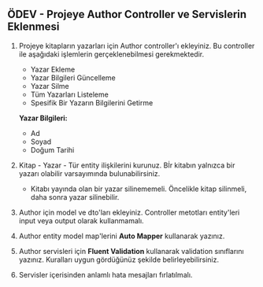 ## ÖDEV - Projeye Author Controller ve Servislerin Eklenmesi
1. Projeye kitapların yazarları için Author controller'ı ekleyiniz. Bu controller ile aşağıdaki işlemlerin gerçeklenebilmesi gerekmektedir. 
    - Yazar Ekleme 
    - Yazar Bilgileri Güncelleme
    - Yazar Silme
    - Tüm Yazarları Listeleme
    - Spesifik Bir Yazarın Bilgilerini Getirme

    **Yazar Bilgileri:**
    - Ad 
    - Soyad
    - Doğum Tarihi 

2. Kitap - Yazar - Tür entity ilişkilerini kurunuz. Bİr kitabın yalnızca bir yazarı olabilir varsayımında bulunabilirsiniz. 
    - Kitabı yayında olan bir yazar silinememeli. Öncelikle kitap silinmeli, daha sonra yazar silinebilir. 
3. Author için model ve dto'ları ekleyiniz. Controller metotları entity'leri input veya output olarak kullanmamalı. 
4. Author entity model map'lerini **Auto Mapper** kullanarak yazınız. 
5. Author servisleri için **Fluent Validation** kullanarak validation sınıflarını yazınız.  Kuralları uygun gördüğünüz şekilde belirleyebilirsiniz. 
6. Servisler içerisinden anlamlı hata mesajları fırlatılmalı.




